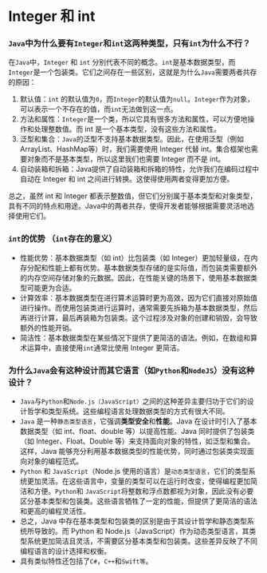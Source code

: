 # Integer 和 int

### `Java`中为什么要有`Integer`和`int`这两种类型，只有`int`为什么不行？

在`Java`中，`Integer` 和 `int` 分别代表不同的概念。`int`是基本数据类型，而`Integer`是一个包装类。它们之间存在一些区别，这就是为什么`Java`需要两者共存的原因：

1. 默认值：`int` 的默认值为`0`，而`Integer`的默认值为`null`。`Integer`作为对象，可以表示一个不存在的值，而`int`无法做到这一点。
2. 方法和属性：`Integer`是一个类，所以它具有很多方法和属性，可以方便地操作和处理整数值。而 int 是一个基本类型，没有这些方法和属性。
3. 泛型和集合：`Java`的泛型不支持基本数据类型。因此，在使用泛型（例如ArrayList、HashMap等）时，我们需要使用 Integer 代替 int。集合框架也需要对象而不是基本类型，所以这里我们也需要 Integer 而不是 int。
4. 自动装箱和拆箱：Java提供了自动装箱和拆箱的特性，允许我们在编码过程中自动在 Integer 和 int 之间进行转换。这使得使用两者变得更加方便。

总之，虽然 int 和 Integer 都表示整数值，但它们分别属于基本类型和对象类型，具有不同的特点和用途。Java中的两者共存，使得开发者能够根据需要灵活地选择使用它们。

### `int`的优势 （`int`存在的意义）
- 性能优势：基本数据类型（如 int）比包装类（如 Integer）更加轻量级，在内存分配和性能上都有优势。基本数据类型存储的是实际值，而包装类需要额外的内存空间存储对象的元数据。因此，在性能关键的场景下，使用基本数据类型可能更为合适。
- 计算效率：基本数据类型在进行算术运算时更为高效，因为它们直接对原始值进行操作。而使用包装类进行运算时，通常需要先拆箱为基本数据类型，然后再进行计算，最后再装箱为包装类。这个过程涉及对象的创建和销毁，会导致额外的性能开销。
- 简洁性：基本数据类型在某些情况下提供了更简洁的语法。例如，在数组和算术运算中，直接使用`int`通常比使用 Integer 更简洁。

### 为什么`Java`会有这种设计而其它语言（如`Python`和`NodeJS`）没有这种设计？
- `Java`与`Python`和`Node.js（JavaScript）`之间的这种差异主要归功于它们的设计哲学和类型系统。这些编程语言处理数据类型的方式有很大不同。
- `Java` 是一种`静态类型语言`，它强调**类型安全**和**性能**。Java 在设计时引入了基本数据类型（如 int、float、double 等）以提高性能。Java 同时提供了包装类（如 Integer、Float、Double 等）来支持面向对象的特性，如泛型和集合。这样，Java 能够充分利用基本数据类型的性能优势，同时通过包装类实现面向对象的编程范式。
- `Python` 和 `JavaScript`（Node.js 使用的语言）是`动态类型语言`，它们的类型系统更加灵活。在这些语言中，变量的类型可以在运行时改变，使得编程更加简洁和方便。`Python`和 `JavaScript`将整数和浮点数都视为对象，因此没有必要区分基本类型和包装类。这些语言牺牲了一定的性能，但提供了更简洁的语法和更高的编程灵活性。
- 总之，Java 中存在基本类型和包装类的区别是由于其设计哲学和静态类型系统所导致的。而 Python 和 Node.js（JavaScript）作为动态类型语言，其类型系统更加简洁且灵活，不需要区分基本类型和包装类。这些差异反映了不同编程语言的设计选择和权衡。
- 具有类似特性还包括了`C#`，`C++`和`Swift等`。

